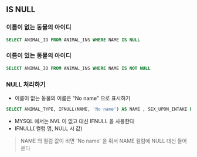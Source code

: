 ## IS NULL



### 이름이 없는 동물의 아이디

```sql
SELECT ANIMAL_ID FROM ANIMAL_INS WHERE NAME IS NULL
```



### 이름이 있는 동물의 아이디

```sql
SELECT ANIMAL_ID FROM ANIMAL_INS WHERE NAME IS NOT NULL
```



### NULL 처리하기

- 이름이 없는 동물의 이름은 "No name" 으로 표시하기

```sql
SELECT ANIMAL_TYPE, IFNULL(NAME, 'No name') AS NAME , SEX_UPON_INTAKE FROM ANIMAL_INS 
```

- MYSQL 에서는 NVL 이 없고 대신 IFNULL 을 사용한다
- IFNULL( 컬럼 명, NULL 시 값)

> NAME 의 컬럼 값이 비면 'No name' 을 줘서 NAME 컬럼에 NULL 대신 들어온다

